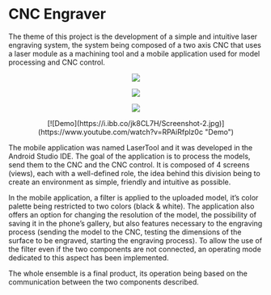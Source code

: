 # CNC Engraver
<p>The theme of this project is the development of a simple and intuitive laser engraving system, the system being composed of a two axis CNC that uses a laser module as a machining tool and a mobile application used for model processing and CNC control.</p>
<p align="center">
<img src="https://i.ibb.co/pvrkHLt/CNC.jpg">
  </p>
  <p align="center">
<img src="https://i.ibb.co/jV0SWXp/FLOW-APP.jpg">
  </p>  
    <p align="center">
<img src="https://i.ibb.co/khCg1Cg/CONN.png">
  </p>
  <p align="center">
[![Demo](https://i.ibb.co/jk8CL7H/Screenshot-2.jpg)](https://www.youtube.com/watch?v=RPAiRfplz0c "Demo")
  </p>
  
<p>The mobile application was named LaserTool and it was developed in the Android Studio IDE. The goal of the application is to process the models, send them to the CNC and the CNC control. It is composed of 4 screens (views), each with a well-defined role, the idea behind this division being to create an environment as simple, friendly and intuitive as possible. </p>
<p>In the mobile application, a filter is applied to the uploaded model, it’s color palette being restricted to two colors (black & white). The application also offers an option for changing the resolution of the model, the possibility of saving it in the phone’s gallery, but also features necessary to the engraving process (sending the model to the CNC, testing the dimensions of the surface to be engraved, starting the engraving process). To allow the use of the filter even if the two components are not connected, an operating mode dedicated to this aspect has been implemented.</p>
<p>The whole ensemble is a final product, its operation being based on the communication between the two components described.</p>
